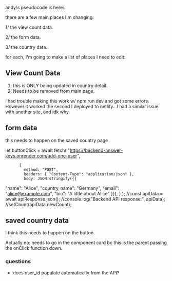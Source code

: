 andy/s pseudocode is here:

there are a few main places I'm changing:

1/ the view count data.

2/ the form data.

3/ the country data.

for each, I'm going to make a list of places I need to edit:

## View Count Data

1. this is ONLY being updated in country detail.
2. Needs to be removed from main page.

i had trouble making this work w/ npm run dev and got some errors. However it worked the second I deployed to netlify...I had a similar issue with another site, and idk why.

## form data

this needs to happen on the saved country page

let buttonClick = await fetch(
"https://backend-answer-keys.onrender.com/add-one-user",

          {
            method: "POST",
            headers: { "Content-Type": "application/json" },
            body: JSON.stringify({{

"name": "Alice",
"country_name": "Germany",
"email": "alice@example.com",
"bio": "A little about Alice"
}}),
}
);
//const apiData = await apiResponse.json();
//console.log("Backend API response:", apiData);
//setCount(apiData.newCount);

## saved country data

I think this needs to happen on the button.

Actually no: needs to go in the component card bc this is the parent passing the onClick function down. 

### questions

- does user_id populate automatically from the API?


